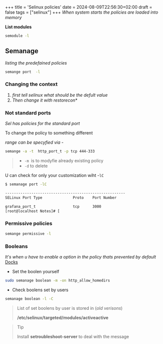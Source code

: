 +++
title = 'Selinux policies'
date = 2024-08-09T22:56:30+02:00
draft = false
tags = ["selinux"]
+++
*When system starts the policies are loaded into memory*

**List modules**
```bash
semodule -l 
```

## Semanage
*listing the predefained policies*
```bash
semange port  -l 
```


### Changing the context 
1. *first tell selinux what should be the defult value*
2. *Then change it with restorecon**

### Not standard ports 
*Sel has policies for the standard port*

To change the policy to something different 

*range can be specyfied via -* 
```bash
semange -a -t  http_port_t -p tcp 444-333

```
>- `-m `is to modyfie already existing policy 
> - `-d` to delete 

U can check for only your customization wiht -`lC`
```bash 
$ semanage port -lC

-------------------------------------------------------
SELinux Port Type              Proto    Port Number

grafana_port_t                 tcp      3000
[root@localhost Notes]# [

```
### Permissive policies

```bash
semange permissive -l
```

### Booleans
*It's when u have to enable a option in the policy thats prevented by default*
[Docks](https://www.redhat.com/sysadmin/change-selinux-settings-boolean)

- Set the boolen yourself
```bash
sudo semanage boolean -m -on http_allow_homedirs

```

- Check  boolens set by users 
```bash
semanage boolean -l -C
```




>List  of set boolens  by user is stored in  (*old verisons*)
>
>**/etc/selinux/targeted/modules/activeactive**

>Tip 
>
>Install **setroubleshoot-server** to deal with the message

